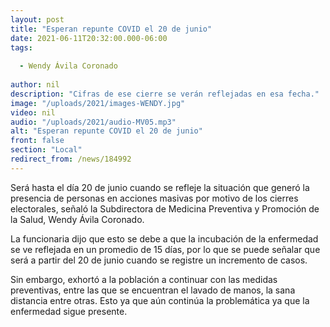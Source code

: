 ```yaml
---
layout: post
title: "Esperan repunte COVID el 20 de junio"
date: 2021-06-11T20:32:00.000-06:00
tags:
  
  - Wendy Ávila Coronado
  
author: nil
description: "Cifras de ese cierre se verán reflejadas en esa fecha."
image: "/uploads/2021/images-WENDY.jpg"
video: nil
audio: "/uploads/2021/audio-MV05.mp3"
alt: "Esperan repunte COVID el 20 de junio"
front: false
section: "Local"
redirect_from: /news/184992
---
```


Será hasta el día 20 de junio cuando se refleje la situación que generó la presencia de personas en acciones masivas por motivo de los cierres electorales, señaló la Subdirectora de Medicina Preventiva y Promoción de la Salud, Wendy Ávila Coronado.

La funcionaria dijo que esto se debe a que la incubación de la enfermedad se ve reflejada en un promedio de 15 días, por lo que se puede señalar que será a partir del 20 de junio cuando se registre un incremento de casos.

Sin embargo, exhortó a la población a continuar con las medidas preventivas, entre las que se encuentran el lavado de manos, la sana distancia entre otras. Esto ya que aún continúa la problemática ya que la enfermedad sigue presente.
